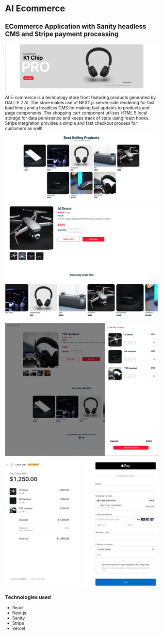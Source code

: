 # AI Ecommerce

## ECommerce Application with Sanity headless CMS and Stripe payment processing

![Website Hero](./screen_shots/Hero.webp)

AI E-commerce is a technology store front featuring products generated by DALL·E 2 AI. The store makes use of NEXT.js server-side rendering for fast load times and a headless CMS for making fast updates to products and page components. The shopping cart component utilizes  HTML 5 local storage for data persistence and keeps track of state using react hooks. Stripe integration provides a simple and fast checkout process for customers as well!

![Website Products](./screen_shots/Products.webp)

![Website Product](./screen_shots/Product.webp)

![Website Cart](./screen_shots/Shopping_Cart.webp)

![Website Checkout](./screen_shots/Stripe_Checkout.webp)

### Technologies used

- React
- Next.js
- Sanity
- Stripe
- Vercel